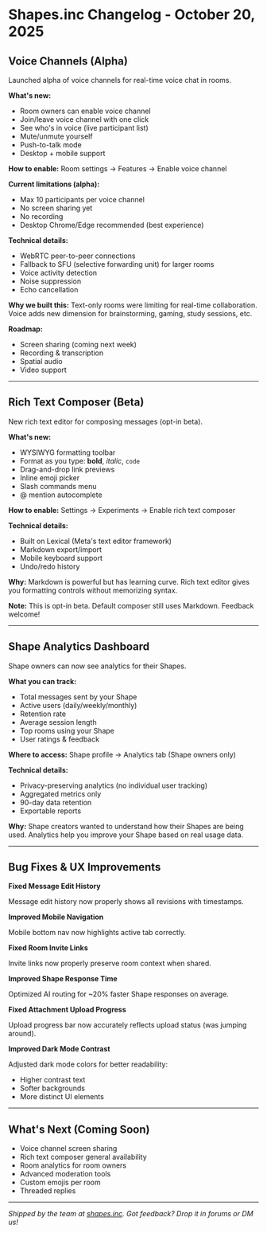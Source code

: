 # Shapes.inc Changelog - October 20, 2025

## Voice Channels (Alpha)

Launched alpha of voice channels for real-time voice chat in rooms.

**What's new:**
- Room owners can enable voice channel
- Join/leave voice channel with one click
- See who's in voice (live participant list)
- Mute/unmute yourself
- Push-to-talk mode
- Desktop + mobile support

**How to enable:**
Room settings → Features → Enable voice channel

**Current limitations (alpha):**
- Max 10 participants per voice channel
- No screen sharing yet
- No recording
- Desktop Chrome/Edge recommended (best experience)

**Technical details:**
- WebRTC peer-to-peer connections
- Fallback to SFU (selective forwarding unit) for larger rooms
- Voice activity detection
- Noise suppression
- Echo cancellation

**Why we built this:**
Text-only rooms were limiting for real-time collaboration. Voice adds new dimension for brainstorming, gaming, study sessions, etc.

**Roadmap:**
- Screen sharing (coming next week)
- Recording & transcription
- Spatial audio
- Video support

---

## Rich Text Composer (Beta)

New rich text editor for composing messages (opt-in beta).

**What's new:**
- WYSIWYG formatting toolbar
- Format as you type: **bold**, *italic*, `code`
- Drag-and-drop link previews
- Inline emoji picker
- Slash commands menu
- @ mention autocomplete

**How to enable:**
Settings → Experiments → Enable rich text composer

**Technical details:**
- Built on Lexical (Meta's text editor framework)
- Markdown export/import
- Mobile keyboard support
- Undo/redo history

**Why:**
Markdown is powerful but has learning curve. Rich text editor gives you formatting controls without memorizing syntax.

**Note:** This is opt-in beta. Default composer still uses Markdown. Feedback welcome!

---

## Shape Analytics Dashboard

Shape owners can now see analytics for their Shapes.

**What you can track:**
- Total messages sent by your Shape
- Active users (daily/weekly/monthly)
- Retention rate
- Average session length
- Top rooms using your Shape
- User ratings & feedback

**Where to access:**
Shape profile → Analytics tab (Shape owners only)

**Technical details:**
- Privacy-preserving analytics (no individual user tracking)
- Aggregated metrics only
- 90-day data retention
- Exportable reports

**Why:**
Shape creators wanted to understand how their Shapes are being used. Analytics help you improve your Shape based on real usage data.

---

## Bug Fixes & UX Improvements

**Fixed Message Edit History**

Message edit history now properly shows all revisions with timestamps.

**Improved Mobile Navigation**

Mobile bottom nav now highlights active tab correctly.

**Fixed Room Invite Links**

Invite links now properly preserve room context when shared.

**Improved Shape Response Time**

Optimized AI routing for ~20% faster Shape responses on average.

**Fixed Attachment Upload Progress**

Upload progress bar now accurately reflects upload status (was jumping around).

**Improved Dark Mode Contrast**

Adjusted dark mode colors for better readability:
- Higher contrast text
- Softer backgrounds
- More distinct UI elements

---

## What's Next (Coming Soon)

- Voice channel screen sharing
- Rich text composer general availability
- Room analytics for room owners
- Advanced moderation tools
- Custom emojis per room
- Threaded replies

---

*Shipped by the team at [shapes.inc](http://shapes.inc). Got feedback? Drop it in forums or DM us!*
